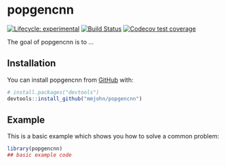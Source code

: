
<!-- README.md is generated from README.Rmd. Please edit that file -->

# popgencnn

<!-- badges: start -->

[![Lifecycle:
experimental](https://img.shields.io/badge/lifecycle-experimental-orange.svg)](https://www.tidyverse.org/lifecycle/#experimental)
[![Build
Status](https://travis-ci.com/mmjohn/popgencnn.svg?token=akGYX9ZmHWpGaEi1Ls7b&branch=master)](https://travis-ci.com/mmjohn/popgencnn)
[![Codecov test
coverage](https://codecov.io/gh/mmjohn/popgencnn/branch/master/graph/badge.svg)](https://codecov.io/gh/mmjohn/popgencnn?branch=master)
<!-- badges: end -->

The goal of popgencnn is to …

## Installation

You can install popgencnn from [GitHub](https://github.com/) with:

``` r
# install.packages("devtools")
devtools::install_github("mmjohn/popgencnn")
```

## Example

This is a basic example which shows you how to solve a common problem:

``` r
library(popgencnn)
## basic example code
```
